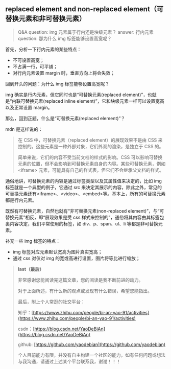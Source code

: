 ## replaced element and non-replaced element（可替换元素和非可替换元素）

> Q&A
> question: img 元素属于行内还是块级元素？
> answer: 行内元素
> question: 那为什么 img 标签能够设置高宽呢？

首先，分析一下行内元素的某些特点：

- 不可设置高宽；
- 不占满一行，可平铺；
- 对行内元素设置 margin 时，垂直方向上将会失效；

回到开头的问题：为什么 img 标签能够设置高宽呢？

img 确实是行内元素，但它同时也是“可替换元素(replaced element)”，也就是“内联可替换元素(replaced inline element)”，它和块级元素一样可以设置宽高以及正常设置 margin。

那么，回到正题，什么是“可替换元素(replaced element)”？

mdn 是这样说的：

> 在 CSS 中，可替换元素（replaced element）的展现效果不是由 CSS 来控制的。这些元素是一种外部对象，它们外观的渲染，是独立于 CSS 的。
>
> 简单来说，它们的内容不受当前文档的样式的影响。CSS 可以影响可替换元素的位置，但不会影响到可替换元素自身的内容。某些可替换元素，例如
> \<iframe\> 元素，可能具有自己的样式表，但它们不会继承父文档的样式。

通俗地讲，可替换元素的内容是通过标签类型以及其属性值来决定的，比如 img 标签就是一个典型的例子，它通过 src 来决定其展示的内容，除此之外，常见的可替换元素还有\<iframe\>、\<video\>、\<embed\>等。基本上，所有的可替换元素都是行内元素。

既然有可替换元素，自然也就有“非可替换元素(non-replaced element)”，与“可替换元素”相反，即“展现效果是受 css 样式来控制的”，通俗将其内容由其标签包裹内容决定，我们平常使用的标签，如 div、p、span、ul、li 等都是非可替换元素。

补充一些 img 标签的特点：

- img 标签对应元素默认宽高为图片真实宽高；
- 通过 css 对仅对 img 的宽或高进行设置，图片将等比进行缩放；

> **last（最后）**
>
> 非常感谢您能阅读完这篇文章，您的阅读是我不断前进的动力。
>
> 对于上面所述，有什么新的观点或发现有什么错误，希望您能指出。
>
> 最后，附上个人常逛的社交平台：
>
> 知乎：[https://www.zhihu.com/people/bi-an-yao-91/activities](https://www.zhihu.com/people/bi-an-yao-91/activities)
>
> csdn：[https://blog.csdn.net/YaoDeBiAn](https://blog.csdn.net/YaoDeBiAn)
>
> github: [https://github.com/yaodebian](https://github.com/yaodebian)
>
> 个人目前能力有限，并没有自主构建一个社区的能力，如有任何问题或想法与我沟通，请通过上述某个平台联系我，谢谢！！！
